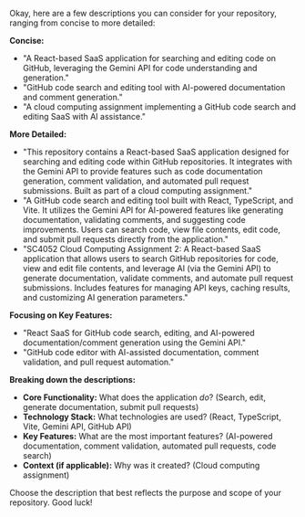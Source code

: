 Okay, here are a few descriptions you can consider for your repository, ranging from concise to more detailed:

**Concise:**

*   "A React-based SaaS application for searching and editing code on GitHub, leveraging the Gemini API for code understanding and generation."
*   "GitHub code search and editing tool with AI-powered documentation and comment generation."
*   "A cloud computing assignment implementing a GitHub code search and editing SaaS with AI assistance."

**More Detailed:**

*   "This repository contains a React-based SaaS application designed for searching and editing code within GitHub repositories. It integrates with the Gemini API to provide features such as code documentation generation, comment validation, and automated pull request submissions. Built as part of a cloud computing assignment."
*   "A GitHub code search and editing tool built with React, TypeScript, and Vite.  It utilizes the Gemini API for AI-powered features like generating documentation, validating comments, and suggesting code improvements.  Users can search code, view file contents, edit code, and submit pull requests directly from the application."
*   "SC4052 Cloud Computing Assignment 2: A React-based SaaS application that allows users to search GitHub repositories for code, view and edit file contents, and leverage AI (via the Gemini API) to generate documentation, validate comments, and automate pull request submissions.  Includes features for managing API keys, caching results, and customizing AI generation parameters."

**Focusing on Key Features:**

*   "React SaaS for GitHub code search, editing, and AI-powered documentation/comment generation using the Gemini API."
*   "GitHub code editor with AI-assisted documentation, comment validation, and pull request automation."

**Breaking down the descriptions:**

*   **Core Functionality:**  What does the application *do*? (Search, edit, generate documentation, submit pull requests)
*   **Technology Stack:** What technologies are used? (React, TypeScript, Vite, Gemini API, GitHub API)
*   **Key Features:** What are the most important features? (AI-powered documentation, comment validation, automated pull requests, code search)
*   **Context (if applicable):** Why was it created? (Cloud computing assignment)

Choose the description that best reflects the purpose and scope of your repository. Good luck!
